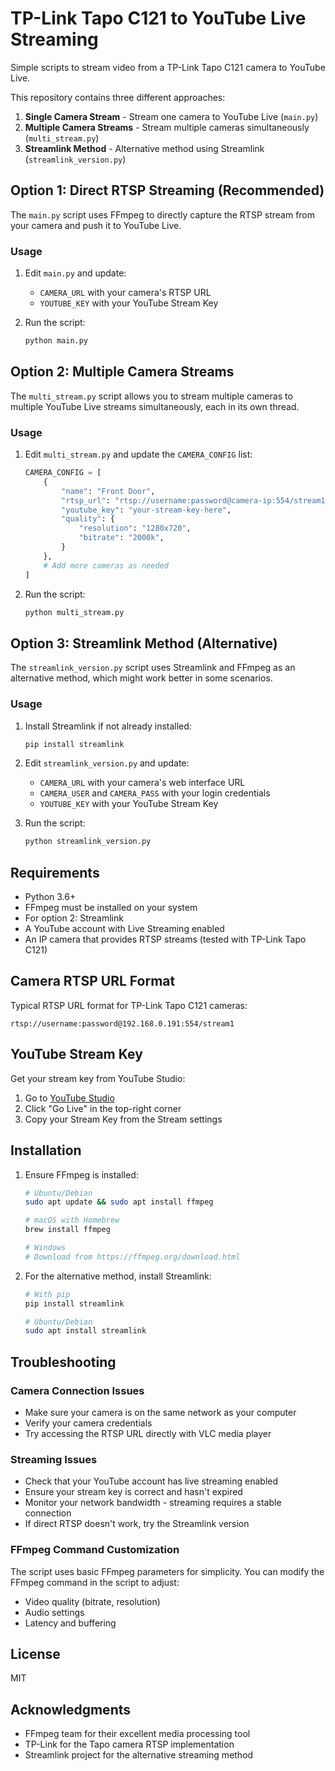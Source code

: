 # TP-Link Tapo C121 to YouTube Live Streaming

Simple scripts to stream video from a TP-Link Tapo C121 camera to YouTube Live.

This repository contains three different approaches:

1. **Single Camera Stream** - Stream one camera to YouTube Live (`main.py`)
2. **Multiple Camera Streams** - Stream multiple cameras simultaneously (`multi_stream.py`)
3. **Streamlink Method** - Alternative method using Streamlink (`streamlink_version.py`)

## Option 1: Direct RTSP Streaming (Recommended)

The `main.py` script uses FFmpeg to directly capture the RTSP stream from your camera and push it to YouTube Live.

### Usage

1. Edit `main.py` and update:
   - `CAMERA_URL` with your camera's RTSP URL
   - `YOUTUBE_KEY` with your YouTube Stream Key

2. Run the script:
   ```bash
   python main.py
   ```

## Option 2: Multiple Camera Streams

The `multi_stream.py` script allows you to stream multiple cameras to multiple YouTube Live streams simultaneously, each in its own thread.

### Usage

1. Edit `multi_stream.py` and update the `CAMERA_CONFIG` list:
   ```python
   CAMERA_CONFIG = [
       {
           "name": "Front Door",
           "rtsp_url": "rtsp://username:password@camera-ip:554/stream1",
           "youtube_key": "your-stream-key-here",
           "quality": {
               "resolution": "1280x720",
               "bitrate": "2000k",
           }
       },
       # Add more cameras as needed
   ]
   ```

2. Run the script:
   ```bash
   python multi_stream.py
   ```

## Option 3: Streamlink Method (Alternative)

The `streamlink_version.py` script uses Streamlink and FFmpeg as an alternative method, which might work better in some scenarios.

### Usage

1. Install Streamlink if not already installed:
   ```bash
   pip install streamlink
   ```

2. Edit `streamlink_version.py` and update:
   - `CAMERA_URL` with your camera's web interface URL
   - `CAMERA_USER` and `CAMERA_PASS` with your login credentials
   - `YOUTUBE_KEY` with your YouTube Stream Key

3. Run the script:
   ```bash
   python streamlink_version.py
   ```

## Requirements

- Python 3.6+
- FFmpeg must be installed on your system
- For option 2: Streamlink
- A YouTube account with Live Streaming enabled
- An IP camera that provides RTSP streams (tested with TP-Link Tapo C121)

## Camera RTSP URL Format

Typical RTSP URL format for TP-Link Tapo C121 cameras:
```
rtsp://username:password@192.168.0.191:554/stream1
```

## YouTube Stream Key

Get your stream key from YouTube Studio:
1. Go to [YouTube Studio](https://studio.youtube.com)
2. Click "Go Live" in the top-right corner
3. Copy your Stream Key from the Stream settings

## Installation

1. Ensure FFmpeg is installed:

   ```bash
   # Ubuntu/Debian
   sudo apt update && sudo apt install ffmpeg
   
   # macOS with Homebrew
   brew install ffmpeg
   
   # Windows
   # Download from https://ffmpeg.org/download.html
   ```

2. For the alternative method, install Streamlink:

   ```bash
   # With pip
   pip install streamlink
   
   # Ubuntu/Debian
   sudo apt install streamlink
   ```

## Troubleshooting

### Camera Connection Issues
- Make sure your camera is on the same network as your computer
- Verify your camera credentials
- Try accessing the RTSP URL directly with VLC media player

### Streaming Issues
- Check that your YouTube account has live streaming enabled
- Ensure your stream key is correct and hasn't expired
- Monitor your network bandwidth - streaming requires a stable connection
- If direct RTSP doesn't work, try the Streamlink version

### FFmpeg Command Customization

The script uses basic FFmpeg parameters for simplicity. You can modify the FFmpeg command in the script to adjust:
- Video quality (bitrate, resolution)
- Audio settings
- Latency and buffering

## License

MIT

## Acknowledgments

- FFmpeg team for their excellent media processing tool
- TP-Link for the Tapo camera RTSP implementation
- Streamlink project for the alternative streaming method
